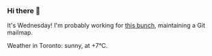 ### Hi there :wave:

It's Wednesday! I'm probably working for [this bunch](https://github.com/kohofinancial), maintaining a Git mailmap.

Weather in Toronto: sunny, at +7°C.
